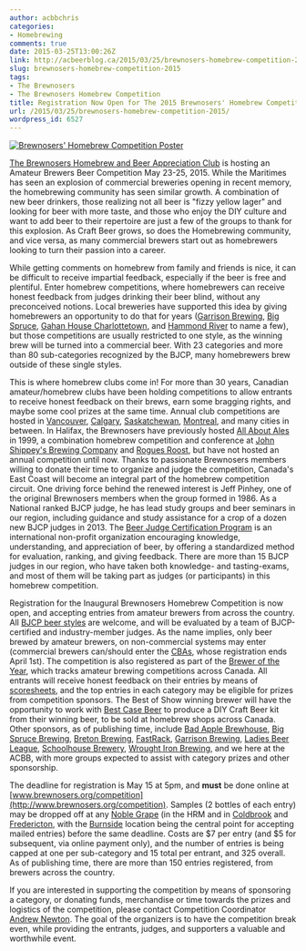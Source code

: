 ```yaml
---
author: acbbchris
categories:
- Homebrewing
comments: true
date: 2015-03-25T13:00:26Z
link: http://acbeerblog.ca/2015/03/25/brewnosers-homebrew-competition-2015/
slug: brewnosers-homebrew-competition-2015
tags:
- The Brewnosers
- The Brewnosers Homebrew Competition
title: Registration Now Open for The 2015 Brewnosers' Homebrew Competition
url: /2015/03/25/brewnosers-homebrew-competition-2015/
wordpress_id: 6527
---
```


[![Brewnosers' Homebrew Competition Poster](http://acbeerblog.ca/wp-content/uploads/2016/03/Brewnosers-Homebrew-Competition-Poster-Web-v2-723x1024.jpg)](http://acbeerblog.ca/wp-content/uploads/2016/03/Brewnosers-Homebrew-Competition-Poster-Web-v2.jpg)













[The Brewnosers Homebrew and Beer Appreciation Club](http://www.brewnosers.org/) is hosting an Amateur Brewers Beer Competition May 23-25, 2015. While the Maritimes has seen an explosion of commercial breweries opening in recent memory, the homebrewing community has seen similar growth. A combination of new beer drinkers, those realizing not all beer is "fizzy yellow lager" and looking for beer with more taste, and those who enjoy the DIY culture and want to add beer to their repertoire are just a few of the groups to thank for this explosion. As Craft Beer grows, so does the Homebrewing community, and vice versa, as many commercial brewers start out as homebrewers looking to turn their passion into a career.







While getting comments on homebrew from family and friends is nice, it can be difficult to receive impartial feedback, especially if the beer is free and plentiful. Enter homebrew competitions, where homebrewers can receive honest feedback from judges drinking their beer blind, without any preconceived notions. Local breweries have supported this idea by giving homebrewers an opportunity to do that for years ([Garrison Brewing](http://www.garrisonbrewing.com/), [Big Spruce](http://www.bigspruce.ca/), [Gahan House Charlottetown](http://charlottetown.gahan.ca/), and [Hammond River](http://hrbrewing.ca/) to name a few), but those competitions are usually restricted to one style, as the winning brew will be turned into a commercial beer. With 23 categories and more than 80 sub-categories recognized by the BJCP, many homebrewers brew outside of these single styles.







This is where homebrew clubs come in! For more than 30 years, Canadian amateur/homebrew clubs have been holding competitions to allow entrants to receive honest feedback on their brews, earn some bragging rights, and maybe some cool prizes at the same time. Annual club competitions are hosted in [Vancouver](http://www.vanbrewers.ca/), [Calgary](http://www.yeastwranglers.ca/Competitions/Roundup15/tabid/432/Default.aspx), [Saskatchewan](http://www.alesclub.com/ales-open/), [Montreal](http://www.montrealers.ca/competitions/), and many cities in between. In Halifax, the Brewnosers have previously hosted [All About Ales](http://www.chebucto.ns.ca/Recreation/BrewNoser/all_about_ales.html) in 1999, a combination homebrew competition and conference at [John Shippey's Brewing Company](http://www.ratebeer.com/brewers/brewing-company-1357.htm) and [Rogues Roost](http://www.roguesroost.ca/), but have not hosted an annual competition until now. Thanks to passionate Brewnosers members willing to donate their time to organize and judge the competition, Canada's East Coast will become an integral part of the homebrew competition circuit. One driving force behind the renewed interest is Jeff Pinhey, one of the original Brewnosers members when the group formed in 1986. As a National ranked BJCP judge, he has lead study groups and beer seminars in our region, including guidance and study assistance for a crop of a dozen new BJCP judges in 2013. The [Beer Judge Certification Program](http://www.bjcp.org/) is an international non-profit organization encouraging knowledge, understanding, and appreciation of beer, by offering a standardized method for evaluation, ranking, and giving feedback. There are more than 15 BJCP judges in our region, who have taken both knowledge- and tasting-exams, and most of them will be taking part as judges (or participants) in this homebrew competition.







Registration for the Inaugural Brewnosers Homebrew Competition is now open, and accepting entries from amateur brewers from across the country. All [BJCP beer styles](http://www.bjcp.org/2008styles/catdex.php) are welcome, and will be evaluated by a team of BJCP-certified and industry-member judges. As the name implies, only beer brewed by amateur brewers, on non-commercial systems may enter (commercial brewers can/should enter the [CBAs](http://www.canadianbrewingawards.com/), whose registration ends April 1st). The competition is also registered as part of the [Brewer of the Year](http://www.breweroftheyear.com/about/), which tracks amateur brewing competitions across Canada. All entrants will receive honest feedback on their entries by means of [scoresheets](http://www.bjcp.org/docs/SCP_BeerScoreSheet.pdf), and the top entries in each category may be eligible for prizes from competition sponsors. The Best of Show winning brewer will have the opportunity to work with [Best Case Beer](http://bestcasebeer.ca/) to produce a DIY Craft Beer kit from their winning beer, to be sold at homebrew shops across Canada. Other sponsors, as of publishing time, include [Bad Apple Brewhouse](http://badapplebrewhouse.ca/), [Big Spruce Brewing](http://www.bigspruce.ca/), [Breton Brewing](https://twitter.com/bretonbrewing), [FastRack](https://www.thefastrack.ca/), [Garrison Brewing](http://www.garrisonbrewing.com/), [Ladies Beer League](http://ladiesbeerleague.ca/), [Schoolhouse Brewery](http://www.schoolhousebrewery.ca/), [Wrought Iron Brewing](http://wroughtironbrewing.ca/), and we here at the ACBB, with more groups expected to assist with category prizes and other sponsorship.







The deadline for registration is May 15 at 5pm, and **must** be done online at [www.brewnosers.org/competition](http://www.brewnosers.org/competition). Samples (2 bottles of each entry) may be dropped off at any [Noble Grape](http://noblegrape.ca/) (in the HRM and in [Coldbrook](http://noblegrape.ca/find-a-store/#coldbrook) and [Fredericton](http://noblegrape.ca/find-a-store/#fredericton), with the [Burnside](http://noblegrape.ca/find-a-store/#burnside) location being the central point for accepting mailed entries) before the same deadline. Costs are $7 per entry (and $5 for subsequent, via online payment only), and the number of entries is being capped at one per sub-category and 15 total per entrant, and 325 overall. As of publishing time, there are more than 150 entries registered, from brewers across the country.







If you are interested in supporting the competition by means of sponsoring a category, or donating funds, merchandise or time towards the prizes and logistics of the competition, please contact Competition Coordinator [Andrew Newton](mailt:Brewnosershomebrewcompetiton@gmail.com). The goal of the organizers is to have the competition break even, while providing the entrants, judges, and supporters a valuable and worthwhile event.
